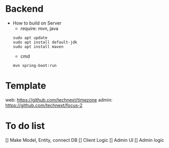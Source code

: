 # Backend

- How to build on Server
  - require: mvn, java
  ```
  sudo apt update
  sudo apt install default-jdk
  sudo apt install maven
  ```
  - cmd
  ```
  mvn spring-boot:run
  ```

# Template

web: https://github.com/technext/timezone
admin: https://github.com/technext/focus-2

# To do list

[] Make Model, Entity, connect DB
[] Client Logic
[] Admin UI
[] Admin logic
